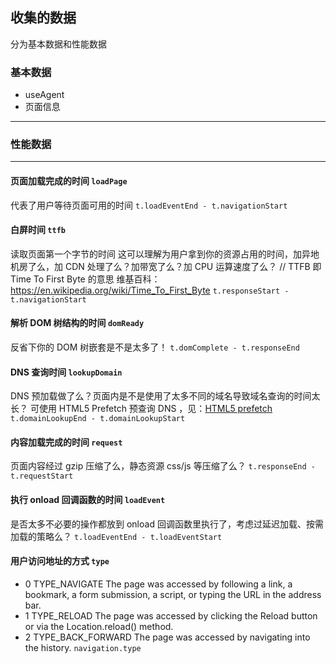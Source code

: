 ## 收集的数据

分为基本数据和性能数据

### 基本数据

- useAgent
- 页面信息

---

### 性能数据

---

#### 页面加载完成的时间 `loadPage`

代表了用户等待页面可用的时间 `t.loadEventEnd - t.navigationStart`

#### 白屏时间 `ttfb`

读取页面第一个字节的时间 这可以理解为用户拿到你的资源占用的时间，加异地机房了么，加 CDN 处理了么？加带宽了么？加 CPU 运算速度了么？
// TTFB 即 Time To First Byte 的意思 维基百科：https://en.wikipedia.org/wiki/Time_To_First_Byte `t.responseStart - t.navigationStart`

#### 解析 DOM 树结构的时间 `domReady`

反省下你的 DOM 树嵌套是不是太多了！ `t.domComplete - t.responseEnd`

#### DNS 查询时间 `lookupDomain`

DNS 预加载做了么？页面内是不是使用了太多不同的域名导致域名查询的时间太长？ 可使用 HTML5 Prefetch 预查询 DNS ，见：[HTML5 prefetch](http://segmentfault.com/a/1190000000633364)
`t.domainLookupEnd - t.domainLookupStart`

#### 内容加载完成的时间 `request`

页面内容经过 gzip 压缩了么，静态资源 css/js 等压缩了么？ `t.responseEnd - t.requestStart`

#### 执行 onload 回调函数的时间 `loadEvent`

是否太多不必要的操作都放到 onload 回调函数里执行了，考虑过延迟加载、按需加载的策略么？ `t.loadEventEnd - t.loadEventStart`

#### 用户访问地址的方式 `type`

- 0 TYPE_NAVIGATE The page was accessed by following a link, a bookmark, a form submission, a script, or typing the URL in the address bar.
- 1 TYPE_RELOAD The page was accessed by clicking the Reload button or via the Location.reload() method.
- 2 TYPE_BACK_FORWARD The page was accessed by navigating into the history.
  `navigation.type`
